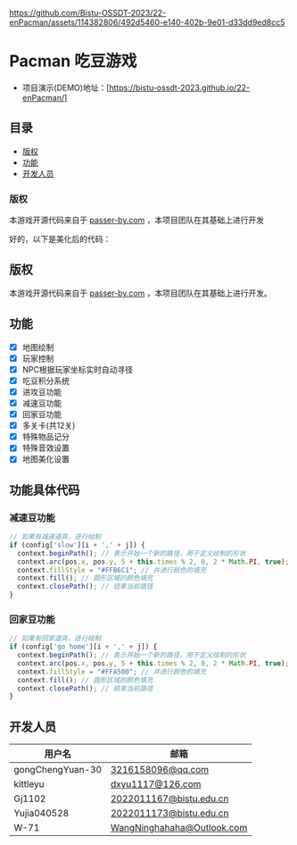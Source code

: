 
https://github.com/Bistu-OSSDT-2023/22-enPacman/assets/114382806/492d5460-e140-402b-9e01-d33dd9ed8cc5

# Pacman 吃豆游戏

- 项目演示(DEMO)地址：[https://bistu-ossdt-2023.github.io/22-enPacman/]

## 目录

- [版权](#版权)
- [功能](#功能)
- [开发人员](#开发人员)

### 版权
本游戏开源代码来自于 [passer-by.com](https://passer-by.com/) ，本项目团队在其基础上进行开发

好的，以下是美化后的代码：

## 版权

本游戏开源代码来自于 [passer-by.com](https://passer-by.com/) ，本项目团队在其基础上进行开发。

## 功能

- [x] 地图绘制
- [x] 玩家控制
- [x] NPC根据玩家坐标实时自动寻径
- [x] 吃豆积分系统
- [x] 进攻豆功能
- [x] 减速豆功能
- [x] 回家豆功能  
- [x] 多关卡(共12关)
- [x] 特殊物品记分
- [x] 特殊音效设置
- [x] 地图美化设置

## 功能具体代码

### 减速豆功能

```js
// 如果有减速道具，进行绘制 
if (config['slow'][i + ',' + j]) {
  context.beginPath(); // 表示开始一个新的路径，用于定义绘制的形状
  context.arc(pos.x, pos.y, 5 + this.times % 2, 0, 2 * Math.PI, true);
  context.fillStyle = "#FFB6C1"; // 并进行颜色的填充
  context.fill(); // 圆形区域的颜色填充
  context.closePath(); // 结束当前路径
}
```

### 回家豆功能

```js
// 如果有回家道具，进行绘制
if (config['go home'][i + ',' + j]) {
  context.beginPath(); // 表示开始一个新的路径，用于定义绘制的形状
  context.arc(pos.x, pos.y, 5 + this.times % 2, 0, 2 * Math.PI, true);
  context.fillStyle = "#FFA500"; // 并进行颜色的填充
  context.fill(); // 圆形区域的颜色填充
  context.closePath(); // 结束当前路径
}
```

## 开发人员

| 用户名           | 邮箱                         |
| ---------------- | ---------------------------- |
| gongChengYuan-30 | 3216158096@qq.com            |
| kittleyu         | dxyu1117@126.com             |
| Gj1102           | 2022011167@bistu.edu.cn      |
| Yujia040528      | 2022011173@bistu.edu.cn      |
| W-71             | WangNinghahaha@Outlook.com   |
